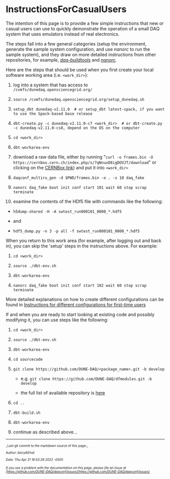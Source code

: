 # InstructionsForCasualUsers
The intention of this page is to provide a few simple instructions that new or casual users can use to quickly demonstrate the operation of a small DAQ system that uses emulators instead of real electronics.

The steps fall into a few general categories (setup the environment, generate the sample system configuration, and use _nanorc_ to run the sample system), and they draw on more detailed instructions from other repositories, for example, _[daq-buildtools](https://dune-daq-sw.readthedocs.io/en/latest/packages/daq-buildtools/)_ and _[nanorc](https://dune-daq-sw.readthedocs.io/en/latest/packages/nanorc/)_.

Here are the steps that should be used when you first create your local software working area (i.e. `<work_dir>`):



1. log into a system that has access to `/cvmfs/dunedaq.opensciencegrid.org/`


2. `source /cvmfs/dunedaq.opensciencegrid.org/setup_dunedaq.sh`


3. `setup_dbt dunedaq-v2.11.0  # or setup_dbt latest-spack, if you want to use the Spack-based base release`


4. `dbt-create.py -c dunedaq-v2.11.0-c7 <work_dir>  # or dbt-create.py -c dunedaq-v2.11.0-cs8, depend on the OS on the computer`


6. `cd <work_dir>`


7. `dbt-workarea-env`


9. download a raw data file, either by running
   "`curl -o frames.bin -O https://cernbox.cern.ch/index.php/s/7qNnuxD8igDOVJT/download`"
   or clicking on the [CERNBox link](https://cernbox.cern.ch/index.php/s/7qNnuxD8igDOVJT/download)) and put it into `<work_dir>`


11. `daqconf_multiru_gen -d $PWD/frames.bin -o . -s 10 daq_fake`


12. `nanorc daq_fake boot init conf start 101 wait 60 stop scrap terminate`


13. examine the contents of the HDf5 file with commands like the following:

   * `h5dump-shared -H -A swtest_run000101_0000_*.hdf5`

   * and

   * `hdf5_dump.py -n 3 -p all -f swtest_run000101_0000_*.hdf5`

When you return to this work area (for example, after logging out and back in), you can skip the 'setup' steps in the instructions above.  For example:



1. `cd <work_dir>`


2. `source ./dbt-env.sh`


4. `dbt-workarea-env`


7. `nanorc daq_fake boot init conf start 102 wait 60 stop scrap terminate`


More detailed explanations on how to create different configurations can be found in [Instructions for different configurations for first-time users](ConfigurationsForCasualUsers.md)

If and when you are ready to start looking at existing code and possibly modifying it, you can use steps like the following:



1. `cd <work_dir>`


2. `source ./dbt-env.sh`


4. `dbt-workarea-env`


5. `cd sourcecode`


6. `git clone https://github.com/DUNE-DAQ/<package_name>.git -b develop`

   * e.g. `git clone https://github.com/DUNE-DAQ/dfmodules.git -b develop`

   * the full list of available repository is [here](https://github.com/orgs/DUNE-DAQ/repositories)


8. `cd ..`


9. `dbt-build.sh`


4. `dbt-workarea-env`


10. continue as described above...


-----

<font size="1">
_Last git commit to the markdown source of this page:_


_Author: bieryAtFnal_

_Date: Thu Apr 21 16:53:28 2022 -0500_

_If you see a problem with the documentation on this page, please file an Issue at [https://github.com/DUNE-DAQ/daqconf/issues](https://github.com/DUNE-DAQ/daqconf/issues)_
</font>
